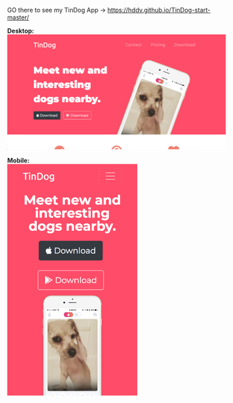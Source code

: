 GO there to see my TinDog App -> https://hddv.github.io/TinDog-start-master/

<strong>Desktop:</strong><br>
<kbd><img src="./images/main.png" width="900"></kbd>


<strong>Mobile:</strong><br>
<kbd><img src="./images/main2.png" width="300"></kbd>

